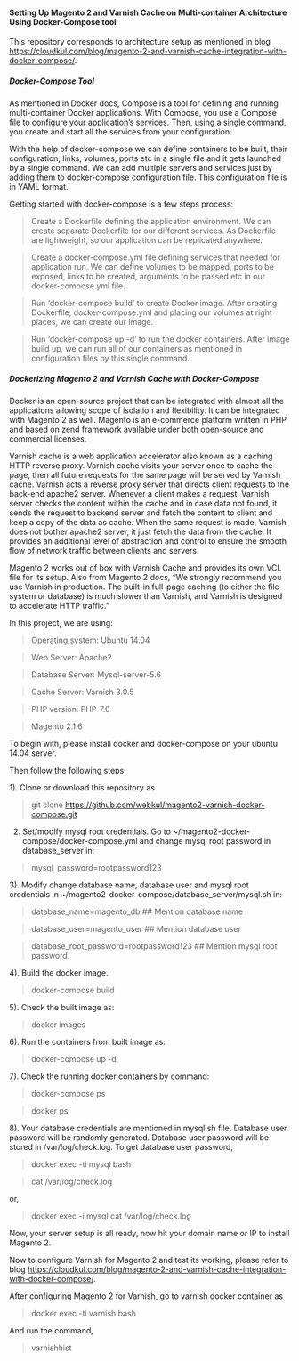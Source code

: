 #### Setting Up Magento 2 and Varnish Cache on Multi-container Architecture Using Docker-Compose tool

This repository corresponds to architecture setup as mentioned in blog https://cloudkul.com/blog/magento-2-and-varnish-cache-integration-with-docker-compose/.


##### Docker-Compose Tool

As mentioned in Docker docs, Compose is a tool for defining and running multi-container Docker applications. With Compose, you use a Compose file to configure your application’s services. Then, using a single command, you create and start all the services from your configuration. 

With the help of docker-compose we can define containers to be built, their configuration, links, volumes, ports etc in a single file and it gets launched by a single command. We can add multiple servers and services just by adding them to docker-compose configuration file. This configuration file is in YAML format.

Getting started with docker-compose is a few steps process:

> Create a Dockerfile defining the application environment. We can create separate Dockerfile for our different services. As Dockerfile are lightweight, so our application can be replicated anywhere.

> Create a docker-compose.yml file defining services that needed for application run. We can define volumes to be mapped, ports to be exposed, links to be created, arguments to be passed etc in our docker-compose.yml file.

> Run ‘docker-compose build’ to create Docker image. After creating Dockerfile, docker-compose.yml and placing our volumes at right places, we can create our image.

> Run ‘docker-compose up -d’ to run the docker containers. After image build up, we can run all of our containers as mentioned in configuration files by this single command.

##### Dockerizing Magento 2 and Varnish Cache with Docker-Compose

Docker is an open-source project that can be integrated with almost all the applications allowing scope of isolation and flexibility. It can be integrated with Magento 2 as well. Magento is an e-commerce platform written in PHP and based on zend framework available under both open-source and commercial licenses.

Varnish cache is a web application accelerator also known as a caching HTTP reverse proxy. Varnish cache visits your server once to cache the page, then all future requests for the same page will be served by Varnish cache. Varnish acts a reverse proxy server that directs client requests to the back-end apache2 server. Whenever a client makes a request, Varnish server checks the content within the cache and in case data not found, it sends the request to backend server and fetch the content to client and keep a copy of the data as cache. When the same request is made, Varnish does not bother apache2 server, it just fetch the data from the cache. It provides an additional level of abstraction and control to ensure the smooth flow of network traffic between clients and servers.

Magento 2 works out of box with Varnish Cache and provides its own VCL file for its setup. Also from Magento 2 docs, “We strongly recommend you use Varnish in production. The built-in full-page caching (to either the file system or database) is much slower than Varnish, and Varnish is designed to accelerate HTTP traffic.”

In this project, we are using:

> Operating system: Ubuntu 14.04

> Web Server: Apache2

> Database Server: Mysql-server-5.6

> Cache Server: Varnish 3.0.5

> PHP version: PHP-7.0

> Magento 2.1.6

To begin with, please install docker and docker-compose on your ubuntu 14.04 server. 

Then follow the following steps:

1). Clone or download this repository as 

> git clone https://github.com/webkul/magento2-varnish-docker-compose.git

2) Set/modify mysql root credentials. Go to ~/magento2-docker-compose/docker-compose.yml and change mysql root password in database_server in:

> mysql_password=rootpassword123

3). Modify change database name, database user and mysql root credentials in ~/magento2-docker-compose/database_server/mysql.sh in:

> database_name=magento_db           ## Mention database name

> database_user=magento_user         ## Mention database user

> database_root_password=rootpassword123    ## Mention mysql root password.

4). Build the docker image.

> docker-compose build

5). Check the built image as:

> docker images

6). Run the containers from built image as:

> docker-compose up -d

7). Check the running docker containers by command:

> docker-compose ps

> docker ps

8). Your database credentials are mentioned in mysql.sh file. Database user password will be randomly generated. Database user password will be stored in /var/log/check.log. To get database user password,

> docker exec -ti mysql bash
 
> cat /var/log/check.log
 
or,

> docker exec -i mysql cat /var/log/check.log

Now, your server setup is all ready, now hit your domain name or IP to install Magento 2.

Now to configure Varnish for Magento 2 and test its working, please refer to blog https://cloudkul.com/blog/magento-2-and-varnish-cache-integration-with-docker-compose/.

After configuring Magento 2 for Varnish, go to varnish docker container as

> docker exec -ti varnish bash

And run the command,

> varnishhist


